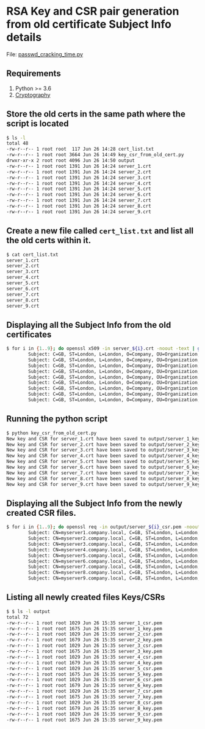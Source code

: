 
# RSA Key and CSR pair generation from old certificate Subject Info details
File: [passwd_cracking_time.py](https://github.com/rvitale3/Tools/blob/main/Security/Cryptography/source/key_csr_pair_generation_from_old_certs.py)  
## Requirements
1. Python >= 3.6  
2. [Cryptography](https://pypi.org/project/cryptography/)  

## Store the old certs in the same path where the script is located
```bash
$ ls -l
total 48
-rw-r--r-- 1 root root  117 Jun 26 14:28 cert_list.txt
-rw-r--r-- 1 root root 3664 Jun 26 14:49 key_csr_from_old_cert.py
drwxr-xr-x 2 root root 4096 Jun 26 14:50 output
-rw-r--r-- 1 root root 1391 Jun 26 14:24 server_1.crt
-rw-r--r-- 1 root root 1391 Jun 26 14:24 server_2.crt
-rw-r--r-- 1 root root 1391 Jun 26 14:24 server_3.crt
-rw-r--r-- 1 root root 1391 Jun 26 14:24 server_4.crt
-rw-r--r-- 1 root root 1391 Jun 26 14:24 server_5.crt
-rw-r--r-- 1 root root 1391 Jun 26 14:24 server_6.crt
-rw-r--r-- 1 root root 1391 Jun 26 14:24 server_7.crt
-rw-r--r-- 1 root root 1391 Jun 26 14:24 server_8.crt
-rw-r--r-- 1 root root 1391 Jun 26 14:24 server_9.crt
```
## Create a new file called ```cert_list.txt``` and list all the old certs within it.
```bash                                                                                                                                        
$ cat cert_list.txt   
server_1.crt
server_2.crt
server_3.crt
server_4.crt
server_5.crt
server_6.crt
server_7.crt
server_8.crt
server_9.crt
```
## Displaying all the Subject Info from the old certificates
```bash                                                                                                                                        
$ for i in {1..9}; do openssl x509 -in server_${i}.crt -noout -text | grep 'Subject:'; done          
        Subject: C=GB, ST=London, L=London, O=Company, OU=Organization, CN=myserver1.company.local
        Subject: C=GB, ST=London, L=London, O=Company, OU=Organization, CN=myserver2.company.local
        Subject: C=GB, ST=London, L=London, O=Company, OU=Organization, CN=myserver3.company.local
        Subject: C=GB, ST=London, L=London, O=Company, OU=Organization, CN=myserver4.company.local
        Subject: C=GB, ST=London, L=London, O=Company, OU=Organization, CN=myserver5.company.local
        Subject: C=GB, ST=London, L=London, O=Company, OU=Organization, CN=myserver6.company.local
        Subject: C=GB, ST=London, L=London, O=Company, OU=Organization, CN=myserver7.company.local
        Subject: C=GB, ST=London, L=London, O=Company, OU=Organization, CN=myserver8.company.local
        Subject: C=GB, ST=London, L=London, O=Company, OU=Organization, CN=myserver9.company.local
```
## Running the python script
```bash
$ python key_csr_from_old_cert.py                                                       
New key and CSR for server_1.crt have been saved to output/server_1_key.pem and output/server_1_csr.pem respectively.
New key and CSR for server_2.crt have been saved to output/server_2_key.pem and output/server_2_csr.pem respectively.
New key and CSR for server_3.crt have been saved to output/server_3_key.pem and output/server_3_csr.pem respectively.
New key and CSR for server_4.crt have been saved to output/server_4_key.pem and output/server_4_csr.pem respectively.
New key and CSR for server_5.crt have been saved to output/server_5_key.pem and output/server_5_csr.pem respectively.
New key and CSR for server_6.crt have been saved to output/server_6_key.pem and output/server_6_csr.pem respectively.
New key and CSR for server_7.crt have been saved to output/server_7_key.pem and output/server_7_csr.pem respectively.
New key and CSR for server_8.crt have been saved to output/server_8_key.pem and output/server_8_csr.pem respectively.
New key and CSR for server_9.crt have been saved to output/server_9_key.pem and output/server_9_csr.pem respectively.
```
##  Displaying all the Subject Info from the newly created CSR files.
```bash
$ for i in {1..9}; do openssl req -in output/server_${i}_csr.pem -noout -text | grep 'Subject:'; done
        Subject: CN=myserver1.company.local, C=GB, ST=London, L=London, O=Company, OU=Organization
        Subject: CN=myserver2.company.local, C=GB, ST=London, L=London, O=Company, OU=Organization
        Subject: CN=myserver3.company.local, C=GB, ST=London, L=London, O=Company, OU=Organization
        Subject: CN=myserver4.company.local, C=GB, ST=London, L=London, O=Company, OU=Organization
        Subject: CN=myserver5.company.local, C=GB, ST=London, L=London, O=Company, OU=Organization
        Subject: CN=myserver6.company.local, C=GB, ST=London, L=London, O=Company, OU=Organization
        Subject: CN=myserver7.company.local, C=GB, ST=London, L=London, O=Company, OU=Organization
        Subject: CN=myserver8.company.local, C=GB, ST=London, L=London, O=Company, OU=Organization
        Subject: CN=myserver9.company.local, C=GB, ST=London, L=London, O=Company, OU=Organization
```
## Listing all newly created files Keys/CSRs
```bash
$ $ ls -l output 
total 72
-rw-r--r-- 1 root root 1029 Jun 26 15:35 server_1_csr.pem
-rw-r--r-- 1 root root 1675 Jun 26 15:35 server_1_key.pem
-rw-r--r-- 1 root root 1029 Jun 26 15:35 server_2_csr.pem
-rw-r--r-- 1 root root 1679 Jun 26 15:35 server_2_key.pem
-rw-r--r-- 1 root root 1029 Jun 26 15:35 server_3_csr.pem
-rw-r--r-- 1 root root 1675 Jun 26 15:35 server_3_key.pem
-rw-r--r-- 1 root root 1029 Jun 26 15:35 server_4_csr.pem
-rw-r--r-- 1 root root 1679 Jun 26 15:35 server_4_key.pem
-rw-r--r-- 1 root root 1029 Jun 26 15:35 server_5_csr.pem
-rw-r--r-- 1 root root 1675 Jun 26 15:35 server_5_key.pem
-rw-r--r-- 1 root root 1029 Jun 26 15:35 server_6_csr.pem
-rw-r--r-- 1 root root 1679 Jun 26 15:35 server_6_key.pem
-rw-r--r-- 1 root root 1029 Jun 26 15:35 server_7_csr.pem
-rw-r--r-- 1 root root 1675 Jun 26 15:35 server_7_key.pem
-rw-r--r-- 1 root root 1029 Jun 26 15:35 server_8_csr.pem
-rw-r--r-- 1 root root 1679 Jun 26 15:35 server_8_key.pem
-rw-r--r-- 1 root root 1029 Jun 26 15:35 server_9_csr.pem
-rw-r--r-- 1 root root 1675 Jun 26 15:35 server_9_key.pem
```
